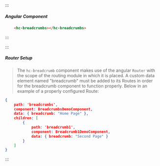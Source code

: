 :::
##### Angular Component
``` html
    <hc-breadcrumbs></hc-breadcrumbs>
```    
:::

:::
##### Router Setup
> The `hc-breadcrumb` component makes use of the angular `Router` with the scope of the routing module in which it is placed.  A custom data element named "breadcrumb" must be added to its Routes in order for the breadcrumb component to function properly.  Below in an example of a properly configured Route:
``` json
{
    path: 'breadcrumbs',
    component: BreadcrumbsDemoComponent,
    data: { breadcrumb: "Home Page" },
    children: [
        {
            path: 'breadcrumb1',
            component: Breadcrumb1DemoComponent,
            data: { breadcrumb: "Second Page" }
        }
    ]
}
```
:::